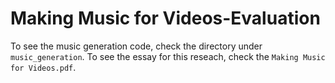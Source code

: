 # Making Music for Videos-Evaluation
To see the music generation code, check the directory under `music_generation`.
To see the essay for this reseach, check the `Making Music for Videos.pdf`.

